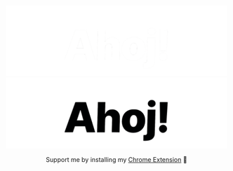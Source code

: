 <!-- https://github.blog/changelog/2021-11-24-specify-theme-context-for-images-in-markdown/ -->
![Ahoj-Light](https://raw.githubusercontent.com/mrtnzlml/mrtnzlml/main/assets/ahoj-dark-mode-crunch.png#gh-dark-mode-only)![Ahoj-Dark](https://raw.githubusercontent.com/mrtnzlml/mrtnzlml/main/assets/ahoj-light-mode-crunch.png#gh-light-mode-only)

<p align="center">Support me by installing my <a href="https://chrome.google.com/webstore/detail/edjjhfjfjdnjkcpfhljibnhgiefpamkg">Chrome Extension</a> 💚</p>
